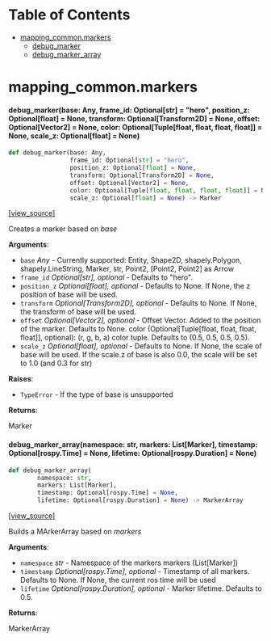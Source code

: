 <!-- markdownlint-disable -->
# Table of Contents

* [mapping\_common.markers](#mapping_common.markers)
  * [debug\_marker](#mapping_common.markers.debug_marker)
  * [debug\_marker\_array](#mapping_common.markers.debug_marker_array)

<a id="mapping_common.markers"></a>

# mapping\_common.markers

<a id="mapping_common.markers.debug_marker"></a>

#### debug\_marker(base: Any, frame\_id: Optional[str] = "hero", position\_z: Optional[float] = None, transform: Optional[Transform2D] = None, offset: Optional[Vector2] = None, color: Optional[Tuple[float, float, float, float]] = None, scale\_z: Optional[float] = None)

```python
def debug_marker(base: Any,
                 frame_id: Optional[str] = "hero",
                 position_z: Optional[float] = None,
                 transform: Optional[Transform2D] = None,
                 offset: Optional[Vector2] = None,
                 color: Optional[Tuple[float, float, float, float]] = None,
                 scale_z: Optional[float] = None) -> Marker
```

[[view_source]](/doc/mapping/../../code/mapping/ext_modules/mapping_common/markers.py#L15)

Creates a marker based on *base*

**Arguments**:

- `base` _Any_ - Currently supported: Entity, Shape2D, shapely.Polygon,
  shapely.LineString, Marker, str, Point2, [Point2, Point2] as Arrow
- `frame_id` _Optional[str], optional_ - Defaults to "hero".
- `position_z` _Optional[float], optional_ - Defaults to None.
  If None, the z position of base will be used.
- `transform` _Optional[Transform2D], optional_ - Defaults to None.
  If None, the transform of base will be used.
- `offset` _Optional[Vector2], optional_ - Offset Vector.
  Added to the position of the marker. Defaults to None.
  color (Optional[Tuple[float, float, float, float]], optional):
  (r, g, b, a) color tuple. Defaults to (0.5, 0.5, 0.5, 0.5).
- `scale_z` _Optional[float], optional_ - Defaults to None.
  If None, the scale of base will be used.
  If the scale.z of base is also 0.0,
  the scale will be set to 1.0 (and 0.3 for str)
  

**Raises**:

- `TypeError` - If the type of base is unsupported
  

**Returns**:

  Marker

<a id="mapping_common.markers.debug_marker_array"></a>

#### debug\_marker\_array(namespace: str, markers: List[Marker], timestamp: Optional[rospy.Time] = None, lifetime: Optional[rospy.Duration] = None)

```python
def debug_marker_array(
        namespace: str,
        markers: List[Marker],
        timestamp: Optional[rospy.Time] = None,
        lifetime: Optional[rospy.Duration] = None) -> MarkerArray
```

[[view_source]](/doc/mapping/../../code/mapping/ext_modules/mapping_common/markers.py#L130)

Builds a MArkerArray based on *markers*

**Arguments**:

- `namespace` _str_ - Namespace of the markers
  markers (List[Marker])
- `timestamp` _Optional[rospy.Time], optional_ - Timestamp of all markers.
  Defaults to None. If None, the current ros time will be used
- `lifetime` _Optional[rospy.Duration], optional_ - Marker lifetime.
  Defaults to 0.5.
  

**Returns**:

  MarkerArray

